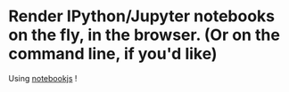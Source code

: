 # Render IPython/Jupyter notebooks on the fly, in the browser. (Or on the command line, if you'd like)


Using [notebookjs](https://github.com/jsvine/notebookjs) !
